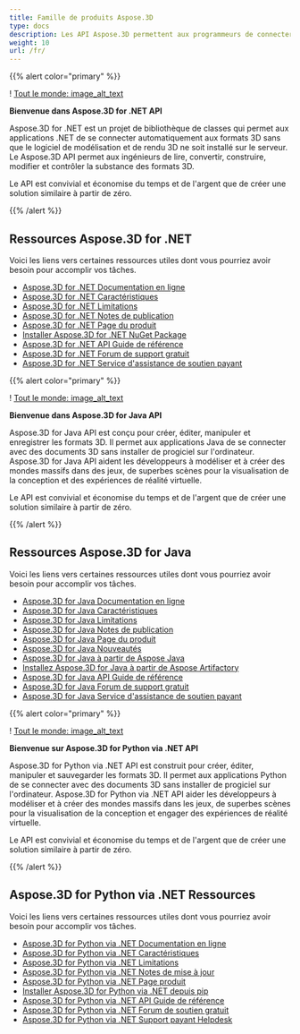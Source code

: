 ```yaml
---
title: Famille de produits Aspose.3D
type: docs
description: Les API Aspose.3D permettent aux programmeurs de connecter automatiquement leurs applications aux formats 3D sans que le logiciel de modélisation et de rendu 3D ne soit installé sur le serveur. Les API Aspose.3D facilitent la lecture, la conversion, la construction, la modification et le contrôle de la substance des formats de document 3D par les ingénieurs.
weight: 10
url: /fr/
---
```

{{% alert color="primary" %}}

! [Tout le monde: image_alt_text](home_1.png)

**Bienvenue dans Aspose.3D for .NET API**

Aspose.3D for .NET est un projet de bibliothèque de classes qui permet aux applications .NET de se connecter automatiquement aux formats 3D sans que le logiciel de modélisation et de rendu 3D ne soit installé sur le serveur. Le Aspose.3D API permet aux ingénieurs de lire, convertir, construire, modifier et contrôler la substance des formats 3D.

Le API est convivial et économise du temps et de l'argent que de créer une solution similaire à partir de zéro.

{{% /alert %}}
##  **Ressources Aspose.3D for .NET**
Voici les liens vers certaines ressources utiles dont vous pourriez avoir besoin pour accomplir vos tâches.

- [Aspose.3D for .NET Documentation en ligne](/3d/fr/net/)
- [Aspose.3D for .NET Caractéristiques](/3d/fr/net/)
- [Aspose.3D for .NET Limitations](/3d/fr/net/installation/#SystemRequirements)
- [Aspose.3D for .NET Notes de publication](https://releases.aspose.com/3d/net/release-notes/)
- [Aspose.3D for .NET Page du produit](https://products.aspose.com/3d/net/)
- [Installer Aspose.3D for .NET NuGet Package](https://www.nuget.org/packages/Aspose.3D/)
- [Aspose.3D for .NET API Guide de référence](https://reference.aspose.com/3d/net)
- [Aspose.3D for .NET Forum de support gratuit](https://forum.aspose.com/c/3d/18)
- [Aspose.3D for .NET Service d'assistance de soutien payant](https://helpdesk.aspose.com/)

{{% alert color="primary" %}}

! [Tout le monde: image_alt_text](home_2.png)

**Bienvenue dans Aspose.3D for Java API**

Aspose.3D for Java API est conçu pour créer, éditer, manipuler et enregistrer les formats 3D. Il permet aux applications Java de se connecter avec des documents 3D sans installer de progiciel sur l'ordinateur. Aspose.3D for Java API aident les développeurs à modéliser et à créer des mondes massifs dans des jeux, de superbes scènes pour la visualisation de la conception et des expériences de réalité virtuelle.

Le API est convivial et économise du temps et de l'argent que de créer une solution similaire à partir de zéro.

{{% /alert %}}


##  **Ressources Aspose.3D for Java**
Voici les liens vers certaines ressources utiles dont vous pourriez avoir besoin pour accomplir vos tâches.

- [Aspose.3D for Java Documentation en ligne](/3d/fr/java/)
- [Aspose.3D for Java Caractéristiques](/3d/fr/java/product-overview/#rich-features)
- [Aspose.3D for Java Limitations](/3d/fr/java/installation#SystemRequirements)
- [Aspose.3D for Java Notes de publication](https://releases.aspose.com/3d/java/release-notes/)
- [Aspose.3D for Java Page du produit](https://products.aspose.com/3d/java)
- [Aspose.3D for Java Nouveautés](https://releases.aspose.com/3d/java/)
- [Aspose.3D for Java à partir de Aspose Java](https://releases.aspose.com/java/repo/com/aspose/aspose-3d/)
- [Installez Aspose.3D for Java à partir de Aspose Artifactory](/3d/fr/java/installation)
- [Aspose.3D for Java API Guide de référence](https://reference.aspose.com/3d/java)
- [Aspose.3D for Java Forum de support gratuit](https://forum.aspose.com/c/3d)
- [Aspose.3D for Java Service d'assistance de soutien payant](https://helpdesk.aspose.com/)




{{% alert color="primary" %}}

! [Tout le monde: image_alt_text](/3d/fr/python-net/home_1.png)

**Bienvenue sur Aspose.3D for Python via .NET API**

Aspose.3D for Python via .NET API est construit pour créer, éditer, manipuler et sauvegarder les formats 3D. Il permet aux applications Python de se connecter avec des documents 3D sans installer de progiciel sur l'ordinateur. Aspose.3D for Python via .NET API aider les développeurs à modéliser et à créer des mondes massifs dans les jeux, de superbes scènes pour la visualisation de la conception et engager des expériences de réalité virtuelle.

Le API est convivial et économise du temps et de l'argent que de créer une solution similaire à partir de zéro.

{{% /alert %}}


##  **Aspose.3D for Python via .NET Ressources**
Voici les liens vers certaines ressources utiles dont vous pourriez avoir besoin pour accomplir vos tâches.

- [Aspose.3D for Python via .NET Documentation en ligne](/3d/fr/python-net/)
- [Aspose.3D for Python via .NET Caractéristiques](/3d/fr/python-net/product-overview/#rich-features)
- [Aspose.3D for Python via .NET Limitations](/3d/fr/python-net/installation#SystemRequirements)
- [Aspose.3D for Python via .NET Notes de mise à jour](https://releases.aspose.com/3d/python-net/release-notes/)
- [Aspose.3D for Python via .NET Page produit](https://products.aspose.com/3d/python-net)
- [Installer Aspose.3D for Python via .NET depuis pip](/3d/fr/python-net/installation)
- [Aspose.3D for Python via .NET API Guide de référence](https://reference.aspose.com/3d/python-net)
- [Aspose.3D for Python via .NET Forum de soutien gratuit](https://forum.aspose.com/c/3d)
- [Aspose.3D for Python via .NET Support payant Helpdesk](https://helpdesk.aspose.com/)
